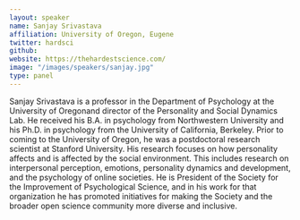 ```yaml
---
layout: speaker
name: Sanjay Srivastava
affiliation: University of Oregon, Eugene
twitter: hardsci
github: 
website: https://thehardestscience.com/
image: "/images/speakers/sanjay.jpg"
type: panel
---
```


Sanjay Srivastava is a professor in the Department of Psychology at the University of Oregonand director of the Personality and Social Dynamics Lab. He received his B.A. in psychology from Northwestern University and his Ph.D. in psychology from the University of California, Berkeley. Prior to coming to the University of Oregon, he was a postdoctoral research scientist at Stanford University. His research focuses on how personality affects and is affected by the social environment. This includes research on interpersonal perception, emotions, personality dynamics and development, and the psychology of online societies. He is President of the Society for the Improvement of Psychological Science, and in his work for that organization he has promoted initiatives for making the Society and the broader open science community more diverse and inclusive.
